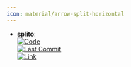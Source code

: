 ```yaml
---
icon: material/arrow-split-horizontal
---
```


- **splito**:   
	[![Code](https://img.shields.io/github/stars/datamol-io/splito?style=for-the-badge&logo=github)](https://github.com/datamol-io/splito)  
	[![Last Commit](https://img.shields.io/github/last-commit/datamol-io/splito?style=for-the-badge&logo=github)](https://github.com/datamol-io/splito)  
	[![Link](https://img.shields.io/badge/Link-online-brightgreen?style=for-the-badge&logo=cachet&logoColor=65FF8F)](https://splito-docs.datamol.io/stable/tutorials/The_Basics.html)  
